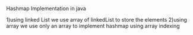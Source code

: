 Hashmap Implementation in java

1)using linked List
    we use array of linkedList to store the elements
2)using array
    we use only an array to implement hashmap using array indexing
